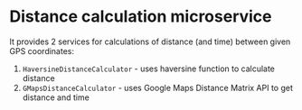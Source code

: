 # Distance calculation microservice

It provides 2 services for calculations of distance (and time)  between given GPS coordinates:
1. `HaversineDistanceCalculator` - uses haversine function to calculate distance
2. `GMapsDistanceCalculator` - uses Google Maps Distance Matrix API to get distance and time
  